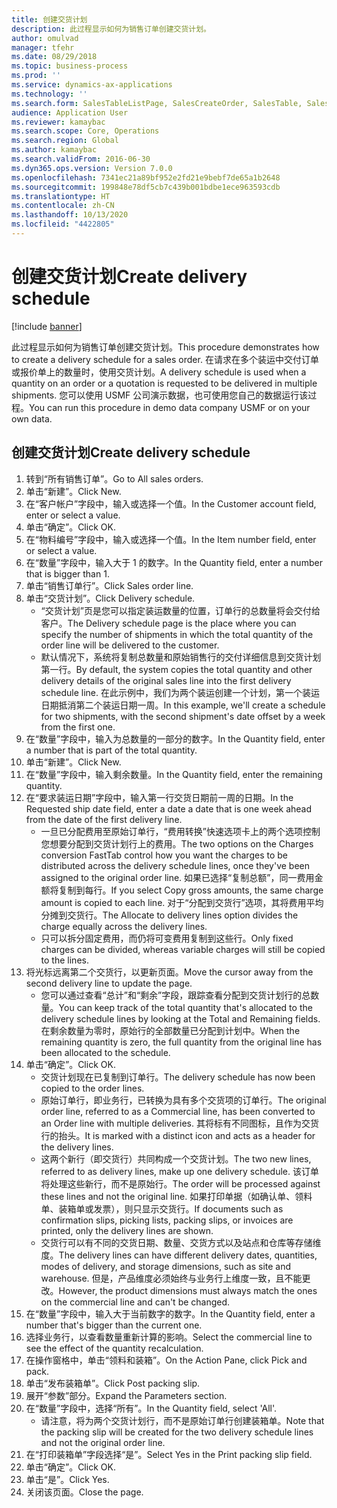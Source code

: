 ```yaml
---
title: 创建交货计划
description: 此过程显示如何为销售订单创建交货计划。
author: omulvad
manager: tfehr
ms.date: 08/29/2018
ms.topic: business-process
ms.prod: ''
ms.service: dynamics-ax-applications
ms.technology: ''
ms.search.form: SalesTableListPage, SalesCreateOrder, SalesTable, SalesDeliverySchedule, SalesEditLines,  SrsReportViewerForm
audience: Application User
ms.reviewer: kamaybac
ms.search.scope: Core, Operations
ms.search.region: Global
ms.author: kamaybac
ms.search.validFrom: 2016-06-30
ms.dyn365.ops.version: Version 7.0.0
ms.openlocfilehash: 7341ec21a89bf952e2fd21e9bebf7de65a1b2648
ms.sourcegitcommit: 199848e78df5cb7c439b001bdbe1ece963593cdb
ms.translationtype: HT
ms.contentlocale: zh-CN
ms.lasthandoff: 10/13/2020
ms.locfileid: "4422805"
---
```

# <a name="create-delivery-schedule"></a><span data-ttu-id="e2602-103">创建交货计划</span><span class="sxs-lookup"><span data-stu-id="e2602-103">Create delivery schedule</span></span>

[!include [banner](../../includes/banner.md)]

<span data-ttu-id="e2602-104">此过程显示如何为销售订单创建交货计划。</span><span class="sxs-lookup"><span data-stu-id="e2602-104">This procedure demonstrates how to create a delivery schedule for a sales order.</span></span> <span data-ttu-id="e2602-105">在请求在多个装运中交付订单或报价单上的数量时，使用交货计划。</span><span class="sxs-lookup"><span data-stu-id="e2602-105">A delivery schedule is used when a quantity on an order or a quotation is requested to be delivered in multiple shipments.</span></span> <span data-ttu-id="e2602-106">您可以使用 USMF 公司演示数据，也可使用您自己的数据运行该过程。</span><span class="sxs-lookup"><span data-stu-id="e2602-106">You can run this procedure in demo data company USMF or on your own data.</span></span>


## <a name="create-delivery-schedule"></a><span data-ttu-id="e2602-107">创建交货计划</span><span class="sxs-lookup"><span data-stu-id="e2602-107">Create delivery schedule</span></span>
1. <span data-ttu-id="e2602-108">转到“所有销售订单”。</span><span class="sxs-lookup"><span data-stu-id="e2602-108">Go to All sales orders.</span></span>
2. <span data-ttu-id="e2602-109">单击“新建”。</span><span class="sxs-lookup"><span data-stu-id="e2602-109">Click New.</span></span>
3. <span data-ttu-id="e2602-110">在“客户帐户”字段中，输入或选择一个值。</span><span class="sxs-lookup"><span data-stu-id="e2602-110">In the Customer account field, enter or select a value.</span></span>
4. <span data-ttu-id="e2602-111">单击“确定”。</span><span class="sxs-lookup"><span data-stu-id="e2602-111">Click OK.</span></span>
5. <span data-ttu-id="e2602-112">在“物料编号”字段中，输入或选择一个值。</span><span class="sxs-lookup"><span data-stu-id="e2602-112">In the Item number field, enter or select a value.</span></span>
6. <span data-ttu-id="e2602-113">在“数量”字段中，输入大于 1 的数字。</span><span class="sxs-lookup"><span data-stu-id="e2602-113">In the Quantity field, enter a number that is bigger than 1.</span></span>
7. <span data-ttu-id="e2602-114">单击“销售订单行”。</span><span class="sxs-lookup"><span data-stu-id="e2602-114">Click Sales order line.</span></span>
8. <span data-ttu-id="e2602-115">单击“交货计划”。</span><span class="sxs-lookup"><span data-stu-id="e2602-115">Click Delivery schedule.</span></span>
    * <span data-ttu-id="e2602-116">“交货计划”页是您可以指定装运数量的位置，订单行的总数量将会交付给客户。</span><span class="sxs-lookup"><span data-stu-id="e2602-116">The Delivery schedule page is the place where you can specify the number of shipments in which the total quantity of the order line will be delivered to the customer.</span></span>    
    * <span data-ttu-id="e2602-117">默认情况下，系统将复制总数量和原始销售行的交付详细信息到交货计划第一行。</span><span class="sxs-lookup"><span data-stu-id="e2602-117">By default, the system copies the total quantity and other delivery details of the original sales line into the first delivery schedule line.</span></span> <span data-ttu-id="e2602-118">在此示例中，我们为两个装运创建一个计划，第一个装运日期抵消第二个装运日期一周。</span><span class="sxs-lookup"><span data-stu-id="e2602-118">In this example, we'll create a schedule for two shipments, with the second shipment's date offset by a week from the first one.</span></span>  
9. <span data-ttu-id="e2602-119">在“数量”字段中，输入为总数量的一部分的数字。</span><span class="sxs-lookup"><span data-stu-id="e2602-119">In the Quantity field, enter a number that is part of the total quantity.</span></span>
10. <span data-ttu-id="e2602-120">单击“新建”。</span><span class="sxs-lookup"><span data-stu-id="e2602-120">Click New.</span></span>
11. <span data-ttu-id="e2602-121">在“数量”字段中，输入剩余数量。</span><span class="sxs-lookup"><span data-stu-id="e2602-121">In the Quantity field, enter the remaining quantity.</span></span>
12. <span data-ttu-id="e2602-122">在“要求装运日期”字段中，输入第一行交货日期前一周的日期。</span><span class="sxs-lookup"><span data-stu-id="e2602-122">In the Requested ship date field, enter a date a date that is one week ahead from the date of the first delivery line.</span></span>
    * <span data-ttu-id="e2602-123">一旦已分配费用至原始订单行，“费用转换”快速选项卡上的两个选项控制您想要分配到交货计划行上的费用。</span><span class="sxs-lookup"><span data-stu-id="e2602-123">The two options on the Charges conversion FastTab control how you want the charges to be distributed across the delivery schedule lines, once they've been assigned to the original order line.</span></span> <span data-ttu-id="e2602-124">如果已选择“复制总额”，同一费用金额将复制到每行。</span><span class="sxs-lookup"><span data-stu-id="e2602-124">If you select Copy gross amounts, the same charge amount is copied to each line.</span></span> <span data-ttu-id="e2602-125">对于“分配到交货行”选项，其将费用平均分摊到交货行。</span><span class="sxs-lookup"><span data-stu-id="e2602-125">The Allocate to delivery lines option divides the charge equally across the delivery lines.</span></span>  
    * <span data-ttu-id="e2602-126">只可以拆分固定费用，而仍将可变费用复制到这些行。</span><span class="sxs-lookup"><span data-stu-id="e2602-126">Only fixed charges can be divided, whereas variable charges will still be copied to the lines.</span></span>  
13. <span data-ttu-id="e2602-127">将光标远离第二个交货行，以更新页面。</span><span class="sxs-lookup"><span data-stu-id="e2602-127">Move the cursor away from the second delivery line to update the page.</span></span>
    * <span data-ttu-id="e2602-128">您可以通过查看“总计”和“剩余”字段，跟踪查看分配到交货计划行的总数量。</span><span class="sxs-lookup"><span data-stu-id="e2602-128">You can keep track of the total quantity that's allocated to the delivery schedule lines by looking at the Total and Remaining fields.</span></span> <span data-ttu-id="e2602-129">在剩余数量为零时，原始行的全部数量已分配到计划中。</span><span class="sxs-lookup"><span data-stu-id="e2602-129">When the remaining quantity is zero, the full quantity from the original line has been allocated to the schedule.</span></span>   
14. <span data-ttu-id="e2602-130">单击“确定”。</span><span class="sxs-lookup"><span data-stu-id="e2602-130">Click OK.</span></span>
    * <span data-ttu-id="e2602-131">交货计划现在已复制到订单行。</span><span class="sxs-lookup"><span data-stu-id="e2602-131">The delivery schedule has now been copied to the order lines.</span></span>   
    * <span data-ttu-id="e2602-132">原始订单行，即业务行，已转换为具有多个交货项的订单行。</span><span class="sxs-lookup"><span data-stu-id="e2602-132">The original order line, referred to as a Commercial line, has been converted to an Order line with multiple deliveries.</span></span> <span data-ttu-id="e2602-133">其将标有不同图标，且作为交货行的抬头。</span><span class="sxs-lookup"><span data-stu-id="e2602-133">It is marked with a distinct icon and acts as a header for the delivery lines.</span></span>  
    * <span data-ttu-id="e2602-134">这两个新行（即交货行）共同构成一个交货计划。</span><span class="sxs-lookup"><span data-stu-id="e2602-134">The two new lines, referred to as delivery lines, make up one delivery schedule.</span></span> <span data-ttu-id="e2602-135">该订单将处理这些新行，而不是原始行。</span><span class="sxs-lookup"><span data-stu-id="e2602-135">The order will be processed against these lines and not the original line.</span></span> <span data-ttu-id="e2602-136">如果打印单据（如确认单、领料单、装箱单或发票），则只显示交货行。</span><span class="sxs-lookup"><span data-stu-id="e2602-136">If documents such as confirmation slips, picking lists, packing slips, or invoices are printed, only the delivery lines are shown.</span></span>   
    * <span data-ttu-id="e2602-137">交货行可以有不同的交货日期、数量、交货方式以及站点和仓库等存储维度。</span><span class="sxs-lookup"><span data-stu-id="e2602-137">The delivery lines can have different delivery dates, quantities, modes of delivery, and storage dimensions, such as site and warehouse.</span></span> <span data-ttu-id="e2602-138">但是，产品维度必须始终与业务行上维度一致，且不能更改。</span><span class="sxs-lookup"><span data-stu-id="e2602-138">However, the product dimensions must always match the ones on the commercial line and can't be changed.</span></span>  
15. <span data-ttu-id="e2602-139">在“数量”字段中，输入大于当前数字的数字。</span><span class="sxs-lookup"><span data-stu-id="e2602-139">In the Quantity field, enter a number that's bigger than the current one.</span></span>
16. <span data-ttu-id="e2602-140">选择业务行，以查看数量重新计算的影响。</span><span class="sxs-lookup"><span data-stu-id="e2602-140">Select the commercial line to see the effect of the quantity recalculation.</span></span>
17. <span data-ttu-id="e2602-141">在操作窗格中，单击“领料和装箱”。</span><span class="sxs-lookup"><span data-stu-id="e2602-141">On the Action Pane, click Pick and pack.</span></span>
18. <span data-ttu-id="e2602-142">单击“发布装箱单”。</span><span class="sxs-lookup"><span data-stu-id="e2602-142">Click Post packing slip.</span></span>
19. <span data-ttu-id="e2602-143">展开“参数”部分。</span><span class="sxs-lookup"><span data-stu-id="e2602-143">Expand the Parameters section.</span></span>
20. <span data-ttu-id="e2602-144">在“数量”字段中，选择“所有”。</span><span class="sxs-lookup"><span data-stu-id="e2602-144">In the Quantity field, select 'All'.</span></span>
    * <span data-ttu-id="e2602-145">请注意，将为两个交货计划行，而不是原始订单行创建装箱单。</span><span class="sxs-lookup"><span data-stu-id="e2602-145">Note that the packing slip will be created for the two delivery schedule lines and not the original order line.</span></span>  
21. <span data-ttu-id="e2602-146">在“打印装箱单”字段选择“是”。</span><span class="sxs-lookup"><span data-stu-id="e2602-146">Select Yes in the Print packing slip field.</span></span>
22. <span data-ttu-id="e2602-147">单击“确定”。</span><span class="sxs-lookup"><span data-stu-id="e2602-147">Click OK.</span></span>
23. <span data-ttu-id="e2602-148">单击“是”。</span><span class="sxs-lookup"><span data-stu-id="e2602-148">Click Yes.</span></span>
24. <span data-ttu-id="e2602-149">关闭该页面。</span><span class="sxs-lookup"><span data-stu-id="e2602-149">Close the page.</span></span>
